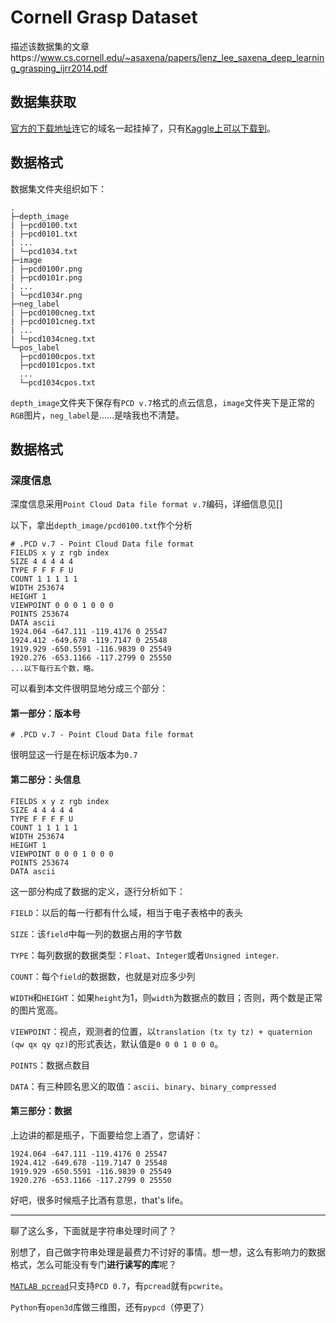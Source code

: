 # Cornell Grasp Dataset

描述该数据集的文章https://www.cs.cornell.edu/~asaxena/papers/lenz_lee_saxena_deep_learning_grasping_ijrr2014.pdf

## 数据集获取

[官方的下载地址](http://pr.cs.cornell.edu/deepgrasping)连它的域名一起挂掉了，只有[Kaggle上可以下载到](https://www.kaggle.com/oneoneliu/cornell-grasp)。

## 数据格式

数据集文件夹组织如下：

```
.
├─depth_image
| ├─pcd0100.txt
| ├─pcd0101.txt
| ...
| └─pcd1034.txt
├─image
| ├─pcd0100r.png
| ├─pcd0101r.png
| ...
| └─pcd1034r.png
├─neg_label
| ├─pcd0100cneg.txt
| ├─pcd0101cneg.txt
| ...
| └─pcd1034cneg.txt
└─pos_label
  ├─pcd0100cpos.txt
  ├─pcd0101cpos.txt
  ...
  └─pcd1034cpos.txt
```

`depth_image`文件夹下保存有`PCD v.7`格式的点云信息，`image`文件夹下是正常的`RGB`图片，`neg_label`是……是啥我也不清楚。

## 数据格式

### 深度信息

深度信息采用`Point Cloud Data file format v.7`编码，详细信息见[]

以下，拿出`depth_image/pcd0100.txt`作个分析

```pointcloud
# .PCD v.7 - Point Cloud Data file format
FIELDS x y z rgb index
SIZE 4 4 4 4 4
TYPE F F F F U
COUNT 1 1 1 1 1
WIDTH 253674
HEIGHT 1
VIEWPOINT 0 0 0 1 0 0 0
POINTS 253674
DATA ascii
1924.064 -647.111 -119.4176 0 25547
1924.412 -649.678 -119.7147 0 25548
1919.929 -650.5591 -116.9839 0 25549
1920.276 -653.1166 -117.2799 0 25550
...以下每行五个数，略。
```

可以看到本文件很明显地分成三个部分：

#### 第一部分：版本号

```
# .PCD v.7 - Point Cloud Data file format
```

很明显这一行是在标识版本为`0.7`

#### 第二部分：头信息

```
FIELDS x y z rgb index
SIZE 4 4 4 4 4
TYPE F F F F U
COUNT 1 1 1 1 1
WIDTH 253674
HEIGHT 1
VIEWPOINT 0 0 0 1 0 0 0
POINTS 253674
DATA ascii
```

这一部分构成了数据的定义，逐行分析如下：

`FIELD`：以后的每一行都有什么域，相当于电子表格中的表头

`SIZE`：该`field`中每一列的数据占用的字节数

`TYPE`：每列数据的数据类型：`Float`、`Integer`或者`Unsigned integer`.

`COUNT`：每个`field`的数据数，也就是对应多少列

`WIDTH`和`HEIGHT`：如果`height`为1，则`width`为数据点的数目；否则，两个数是正常的图片宽高。

`VIEWPOINT`：视点，观测者的位置，以`translation (tx ty tz) + quaternion (qw qx qy qz)`的形式表达，默认值是`0 0 0 1 0 0 0`。

`POINTS`：数据点数目

`DATA`：有三种顾名思义的取值：`ascii`、`binary`、`binary_compressed`

#### 第三部分：数据

上边讲的都是瓶子，下面要给您上酒了，您请好：

```
1924.064 -647.111 -119.4176 0 25547
1924.412 -649.678 -119.7147 0 25548
1919.929 -650.5591 -116.9839 0 25549
1920.276 -653.1166 -117.2799 0 25550
```

好吧，很多时候瓶子比酒有意思，that's life。

---

聊了这么多，下面就是字符串处理时间了？

别想了，自己做字符串处理是最费力不讨好的事情。想一想，这么有影响力的数据格式，怎么可能没有专门**进行读写的库**呢？

[`MATLAB pcread`](https://ww2.mathworks.cn/help/vision/ref/pcread.html)只支持`PCD 0.7`，有`pcread`就有`pcwrite`。

`Python`有`open3d`库做三维图，还有`pypcd`（停更了）

